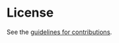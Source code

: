 # License

See the
[guidelines for contributions](https://github.com/ietf-rats-wg/draft-ietf-rats-corim/blob/main/CONTRIBUTING.md).
